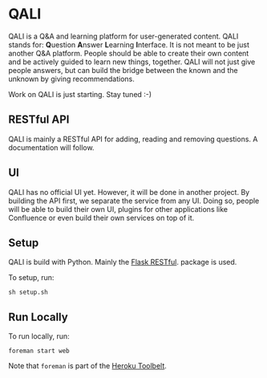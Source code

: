 # QALI

QALI is a Q&amp;A and learning platform for user-generated content. QALI stands for: **Q**uestion **A**nswer **L**earning **I**nterface. It is not meant to be just another Q&A platform. People should be able to create their own content and be actively guided to learn new things, together. QALI will not just give people answers, but can build the bridge between the known and the unknown by giving recommendations.

Work on QALI is just starting. Stay tuned :-)

## RESTful API

QALI is mainly a RESTful API for adding, reading and removing questions. A documentation will follow.

## UI

QALI has no official UI yet. However, it will be done in another project. By building the API first, we separate the service from any UI. Doing so, people will be able to build their own UI, plugins for other applications like Confluence or even build their own services on top of it.

## Setup

QALI is build with Python. Mainly the [Flask RESTful](https://github.com/flask-restful/flask-restful). package is used.

To setup, run:

```
sh setup.sh
```

## Run Locally

To run locally, run:

```
foreman start web
```

Note that `foreman` is part of the [Heroku Toolbelt](https://toolbelt.heroku.com/).
